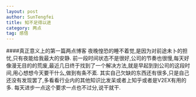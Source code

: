 ```yaml
---
layout: post
author: SunTengfei
title: 知不足得以进
category: 两点
tag: 感悟
---
```


####真正意义上的第一篇两点博客
夜晚惶恐的睡不着觉,是因为对前途未卜的担忧,只有夜能给我最大的安静.	前一段时间状态不是很好,公司的节奏也很慢,每天好像漫无目的的荒废,最近几日终于找到了一个解决方法,就是早起到到公司的这段时间,用心想想今天要干什么,做到有条不紊.
其实自己欠缺的东西还有很多,只是自己还没有发现罢了,多看看行业内的其他知识比发呆或者上知乎或者是V2EX有用的多.
每天进步一点这个要求一点也不过分,说干就干.

